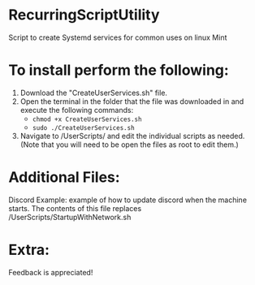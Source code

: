 # RecurringScriptUtility
Script to create Systemd services for common uses on linux Mint

# To install perform the following:
1. Download the "CreateUserServices.sh" file.
2. Open the terminal in the folder that the file was downloaded in and execute the following commands:
   - `chmod +x CreateUserServices.sh`
   - `sudo ./CreateUserServices.sh`
3. Navigate to /UserScripts/ and edit the individual scripts as needed. (Note that you will need to be open the files as root to edit them.)  

# Additional Files:
  Discord Example: example of how to update discord when the machine starts. The contents of this file replaces /UserScripts/StartupWithNetwork.sh 

# Extra:
  Feedback is appreciated!
